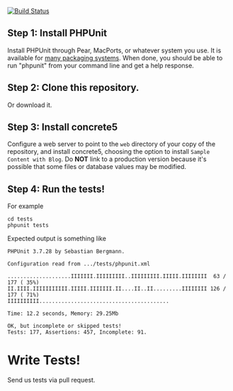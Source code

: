 [![Build Status](https://travis-ci.org/concrete5/concrete5.svg?branch=master)](https://travis-ci.org/concrete5/concrete5-tests)


## Step 1: Install PHPUnit

Install PHPUnit through Pear, MacPorts, or whatever system you use. It is available for [many packaging systems](http://phpunit.de/manual/current/en/installation.html). When done, you should be able to run "phpunit" from your command line and get a help response.


## Step 2: Clone this repository.

Or download it.


## Step 3: Install concrete5

Configure a web server to point to the `web` directory of your copy of the repository, and install concrete5, choosing the option to install `Sample Content with Blog`.
Do __NOT__ link to a production version because it's possible that some files or database values may be modified.


## Step 4: Run the tests!

For example

	cd tests
	phpunit tests
    
Expected output is something like

	PHPUnit 3.7.28 by Sebastian Bergmann.
	
	Configuration read from .../tests/phpunit.xml
	
	....................IIIIIII.IIIIIIIII..IIIIIIIII.IIIII.IIIIIIII  63 / 177 ( 35%)
	II.IIII.IIIIIIIIIII.IIIII.IIIIIII.II....II..II.........IIIIIIII 126 / 177 ( 71%)
	IIIIIIIIII.........................................
	
	Time: 12.2 seconds, Memory: 29.25Mb
	
	OK, but incomplete or skipped tests!
	Tests: 177, Assertions: 457, Incomplete: 91.


# Write Tests!

Send us tests via pull request.
